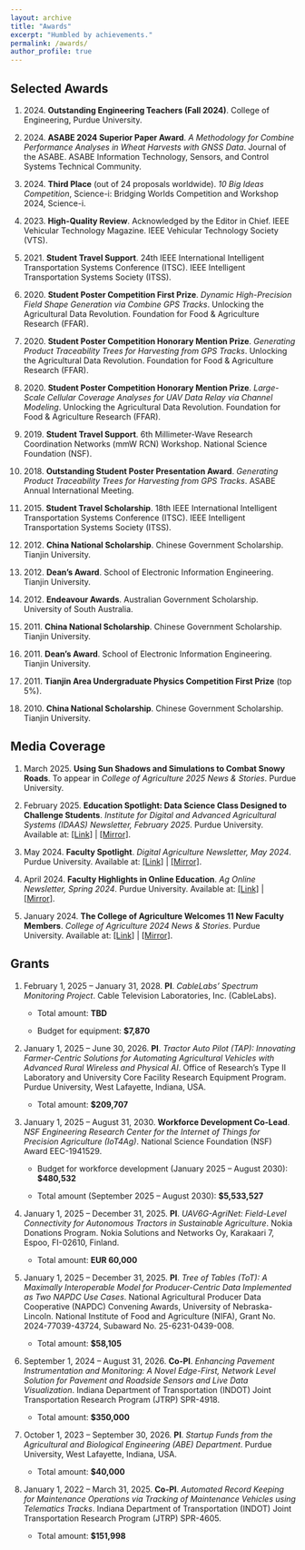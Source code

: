 ```yaml
---
layout: archive
title: "Awards"
excerpt: "Humbled by achievements."
permalink: /awards/
author_profile: true
---
```


## Selected Awards

1.  2024\. **Outstanding Engineering Teachers (Fall 2024)**. College of Engineering, Purdue University.

2.  2024\. **ASABE 2024 Superior Paper Award**. *A Methodology for Combine Performance Analyses in Wheat Harvests with GNSS Data*. Journal of the ASABE. ASABE Information Technology, Sensors, and Control Systems Technical Community.

3.  2024\. **Third Place** (out of 24 proposals worldwide). *10 Big Ideas Competition*, Science-i: Bridging Worlds Competition and Workshop 2024, Science-i.

4.  2023\. **High-Quality Review**. Acknowledged by the Editor in Chief. IEEE Vehicular Technology Magazine. IEEE Vehicular Technology Society (VTS).

5.  2021\. **Student Travel Support**. 24th IEEE International Intelligent Transportation Systems Conference (ITSC). IEEE Intelligent Transportation Systems Society (ITSS).

6.  2020\. **Student Poster Competition First Prize**. *Dynamic High-Precision Field Shape Generation via Combine GPS Tracks*. Unlocking the Agricultural Data Revolution. Foundation for Food & Agriculture Research (FFAR).

7.  2020\. **Student Poster Competition Honorary Mention Prize**. *Generating Product Traceability Trees for Harvesting from GPS Tracks*. Unlocking the Agricultural Data Revolution. Foundation for Food & Agriculture Research (FFAR).

8.  2020\. **Student Poster Competition Honorary Mention Prize**. *Large-Scale Cellular Coverage Analyses for UAV Data Relay via Channel Modeling*. Unlocking the Agricultural Data Revolution. Foundation for Food & Agriculture Research (FFAR).

9.  2019\. **Student Travel Support**. 6th Millimeter-Wave Research Coordination Networks (mmW RCN) Workshop. National Science Foundation (NSF).

10. 2018\. **Outstanding Student Poster Presentation Award**. *Generating Product Traceability Trees for Harvesting from GPS Tracks*. ASABE Annual International Meeting.

11. 2015\. **Student Travel Scholarship**. 18th IEEE International Intelligent Transportation Systems Conference (ITSC). IEEE Intelligent Transportation Systems Society (ITSS).

12. 2012\. **China National Scholarship**. Chinese Government Scholarship. Tianjin University.

13. 2012\. **Dean’s Award**. School of Electronic Information Engineering. Tianjin University.

14. 2012\. **Endeavour Awards**. Australian Government Scholarship. University of South Australia.

15. 2011\. **China National Scholarship**. Chinese Government Scholarship. Tianjin University.

16. 2011\. **Dean’s Award**. School of Electronic Information Engineering. Tianjin University.

17. 2011\. **Tianjin Area Undergraduate Physics Competition First Prize** (top 5%).

18. 2010\. **China National Scholarship**. Chinese Government Scholarship. Tianjin University.

## Media Coverage

1.  March 2025. **Using Sun Shadows and Simulations to Combat Snowy Roads**. <span class="mark">To appear</span> in *College of Agriculture 2025 News & Stories*. Purdue University.

2.  February 2025. **Education Spotlight: Data Science Class Designed to Challenge Students**. *Institute for Digital and Advanced Agricultural Systems (IDAAS) Newsletter, February 2025*. Purdue University. Available at: [\[Link\]](https://mailimages.purdue.edu/vo/?FileID=a50277f7-4885-45c9-ad85-a2defb2c8c92) \| [\[Mirror\]](https://yaguangzhang.github.io/files/IDAAS%20Newsletter_February%202025_Edu%20Spotlight.pdf).

3.  May 2024. **Faculty Spotlight**. *Digital Agriculture Newsletter, May 2024*. Purdue University. Available at: [\[Link\]](https://mailimages.purdue.edu/vo/?FileID=f70d4398-71da-4d27-929b-553ff59f6bc2) \| [\[Mirror\]](https://yaguangzhang.github.io/files/Purdue%20Digital%20Agriculture%20Newsletter_May%202024_YZ.pdf).

4.  April 2024. **Faculty Highlights in Online Education**. *Ag Online Newsletter, Spring 2024*. Purdue University. Available at: [\[Link\]](https://mailimages.purdue.edu/vo/?FileID=0d36f947-f517-47e8-b2c7-b43521dd7d1f) \| [\[Mirror\]](https://yaguangzhang.github.io/files/Purdue%20Ag%20Online%20Newsletter_Spring%202024_YZ.pdf).

5.  January 2024. **The College of Agriculture Welcomes 11 New Faculty Members**. *College of Agriculture 2024 News & Stories*. Purdue University. Available at: [\[Link\]](https://ag.purdue.edu/news/2024/01/the-college-of-agriculture-welcomes-eleven-new-faculty-members.html) \| [\[Mirror\]](https://yaguangzhang.github.io/files/CoA%20welcomes%2011%20new%20faculty%20members_YZ.pdf).

## Grants

1.  February 1, 2025 – January 31, 2028. **PI**. *CableLabs’ Spectrum Monitoring Project*. Cable Television Laboratories, Inc. (CableLabs).

    - Total amount: **TBD**

    - Budget for equipment: **\$7,870**

2.  January 1, 2025 – June 30, 2026. **PI**. *Tractor Auto Pilot (TAP): Innovating Farmer-Centric Solutions for Automating Agricultural Vehicles with Advanced Rural Wireless and Physical AI*. Office of Research’s Type II Laboratory and University Core Facility Research Equipment Program. Purdue University, West Lafayette, Indiana, USA.

    - Total amount: **\$209,707**

3.  January 1, 2025 – August 31, 2030. **Workforce Development Co-Lead**. *NSF Engineering Research Center for the Internet of Things for Precision Agriculture (IoT4Ag)*. National Science Foundation (NSF) Award EEC-1941529.

    - Budget for workforce development (January 2025 – August 2030): **\$480,532**

    - Total amount (September 2025 – August 2030): **\$5,533,527**

4.  January 1, 2025 – December 31, 2025. **PI**. *UAV6G-AgriNet: Field-Level Connectivity for Autonomous Tractors in Sustainable Agriculture*. Nokia Donations Program. Nokia Solutions and Networks Oy, Karakaari 7, Espoo, FI-02610, Finland.

    - Total amount: **EUR 60,000**

5.  January 1, 2025 – December 31, 2025. **PI**. *Tree of Tables (ToT): A Maximally Interoperable Model for Producer-Centric Data Implemented as Two NAPDC Use Cases*. National Agricultural Producer Data Cooperative (NAPDC) Convening Awards, University of Nebraska-Lincoln. National Institute of Food and Agriculture (NIFA), Grant No. 2024-77039-43724, Subaward No. 25-6231-0439-008.

    - Total amount: **\$58,105**

6.  September 1, 2024 – August 31, 2026. **Co-PI**. *Enhancing Pavement Instrumentation and Monitoring: A Novel Edge-First, Network Level Solution for Pavement and Roadside Sensors and Live Data Visualization*. Indiana Department of Transportation (INDOT) Joint Transportation Research Program (JTRP) SPR-4918.

    - Total amount: **\$350,000**

7.  October 1, 2023 – September 30, 2026. **PI**. *Startup Funds from the Agricultural and Biological Engineering (ABE) Department*. Purdue University, West Lafayette, Indiana, USA.

    - Total amount: **\$40,000**

8.  January 1, 2022 – March 31, 2025. **Co-PI**. *Automated Record Keeping for Maintenance Operations via Tracking of Maintenance Vehicles using Telematics Tracks*. Indiana Department of Transportation (INDOT) Joint Transportation Research Program (JTRP) SPR-4605.

    - Total amount: **\$151,998**
